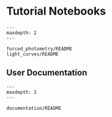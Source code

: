# Tutorial Notebooks

```{toctree}
---
maxdepth: 2
---

forced_photometry/README
light_curves/README
```


## User Documentation

```{toctree}
---
maxdepth: 2
---

documentation/README

```